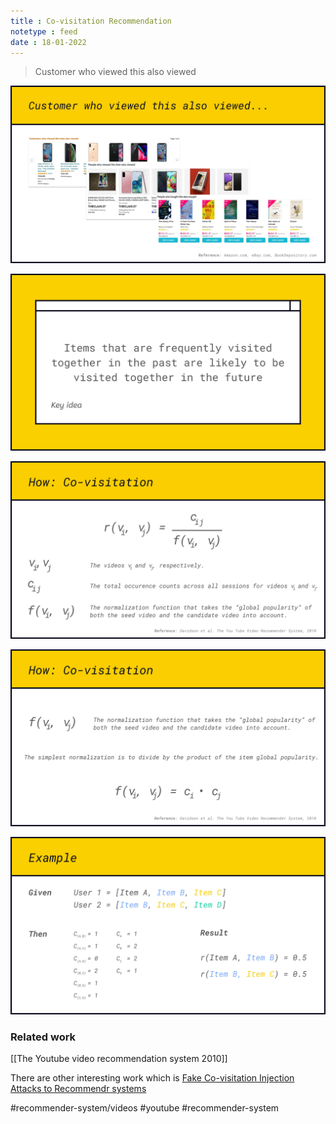 ```yaml
---
title : Co-visitation Recommendation
notetype : feed
date : 18-01-2022
---
```


> Customer who viewed this also viewed


![Covisitation1](/assets/img/co-visitation-01.jpeg)



![Covisitation2](/assets/img/co-visitation-02.jpeg)




![Covisitation3](/assets/img/co-visitation-03.jpeg)




![Covisitation4](/assets/img/co-visitation-04.jpeg)




![Covisitation5](/assets/img/co-visitation-05.jpeg)




### Related work

[[The Youtube video recommendation system 2010]]

There are other interesting work which is [Fake Co-visitation Injection Attacks to Recommendr systems](https://www.youtube.com/watch?v=RZAUBBmhKFU&ab_channel=NDSSSymposium)


#recommender-system/videos #youtube #recommender-system
